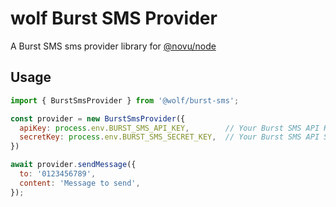 # wolf Burst SMS Provider

A Burst SMS sms provider library for [@novu/node](https://github.com/tecklens/tk-wolf/)

## Usage

```javascript
import { BurstSmsProvider } from '@wolf/burst-sms';

const provider = new BurstSmsProvider({ 
  apiKey: process.env.BURST_SMS_API_KEY,        // Your Burst SMS API Key
  secretKey: process.env.BURST_SMS_SECRET_KEY,  // Your Burst SMS API Secret
})

await provider.sendMessage({
  to: '0123456789',
  content: 'Message to send',
});
```
